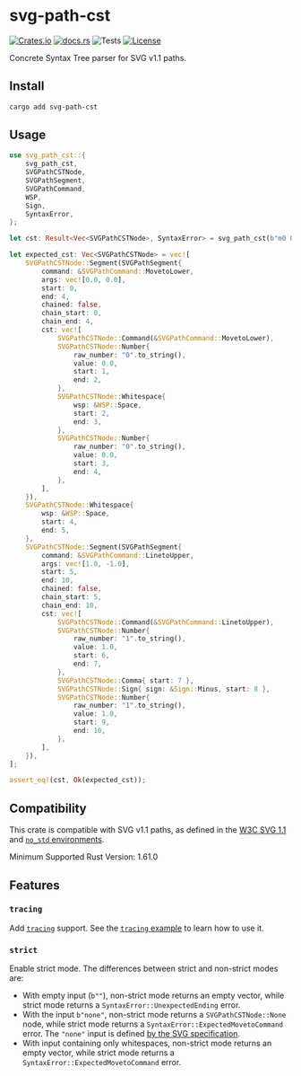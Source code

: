 # svg-path-cst

[![Crates.io](https://img.shields.io/crates/v/svg-path-cst?logo=rust)](https://crates.io/crates/svg-path-cst)
[![docs.rs](https://img.shields.io/docsrs/svg-path-cst?logo=docs.rs)](https://docs.rs/svg-path-cst)
![Tests](https://img.shields.io/github/actions/workflow/status/mondeja/svg-path-cst/ci.yml?label=tests&logo=github)
[![License](https://img.shields.io/crates/l/svg-path-cst?logo=mit)](https://github.com/mondeja/svg-path-cst/blob/master/LICENSE.md)

Concrete Syntax Tree parser for SVG v1.1 paths.

## Install

```sh
cargo add svg-path-cst
```

## Usage

```rust
use svg_path_cst::{
    svg_path_cst,
    SVGPathCSTNode,
    SVGPathSegment,
    SVGPathCommand,
    WSP,
    Sign,
    SyntaxError,
};

let cst: Result<Vec<SVGPathCSTNode>, SyntaxError> = svg_path_cst(b"m0 0 L1,-1");

let expected_cst: Vec<SVGPathCSTNode> = vec![
    SVGPathCSTNode::Segment(SVGPathSegment{
        command: &SVGPathCommand::MovetoLower,
        args: vec![0.0, 0.0],
        start: 0,
        end: 4,
        chained: false,
        chain_start: 0,
        chain_end: 4,
        cst: vec![
            SVGPathCSTNode::Command(&SVGPathCommand::MovetoLower),
            SVGPathCSTNode::Number{
                raw_number: "0".to_string(),
                value: 0.0,
                start: 1,
                end: 2,
            },
            SVGPathCSTNode::Whitespace{
                wsp: &WSP::Space,
                start: 2,
                end: 3,
            },
            SVGPathCSTNode::Number{
                raw_number: "0".to_string(),
                value: 0.0,
                start: 3,
                end: 4,
            },
        ],
    }),
    SVGPathCSTNode::Whitespace{
        wsp: &WSP::Space,
        start: 4,
        end: 5,
    },
    SVGPathCSTNode::Segment(SVGPathSegment{
        command: &SVGPathCommand::LinetoUpper,
        args: vec![1.0, -1.0],
        start: 5,
        end: 10,
        chained: false,
        chain_start: 5,
        chain_end: 10,
        cst: vec![
            SVGPathCSTNode::Command(&SVGPathCommand::LinetoUpper),
            SVGPathCSTNode::Number{
                raw_number: "1".to_string(),
                value: 1.0,
                start: 6,
                end: 7,
            },
            SVGPathCSTNode::Comma{ start: 7 },
            SVGPathCSTNode::Sign{ sign: &Sign::Minus, start: 8 },
            SVGPathCSTNode::Number{
                raw_number: "1".to_string(),
                value: 1.0,
                start: 9,
                end: 10,
            },
        ],
    }),
];

assert_eq!(cst, Ok(expected_cst));
```

## Compatibility

This crate is compatible with SVG v1.1 paths, as defined in the [W3C SVG 1.1]
and [`no_std` environments].

Minimum Supported Rust Version: 1.61.0

## Features

### **`tracing`**

Add [`tracing`] support. See the [`tracing` example] to learn how to use it.

### **`strict`**

Enable strict mode. The differences between strict and non-strict modes are:

- With empty input (`b""`), non-strict mode returns an empty vector, while
  strict mode returns a `SyntaxError::UnexpectedEnding` error.
- With the input `b"none"`, non-strict mode returns a `SVGPathCSTNode::None`
  node, while strict mode returns a `SyntaxError::ExpectedMovetoCommand` error.
  The `"none"` input is defined
  [by the SVG specification](https://www.w3.org/TR/SVG/paths.html#TheDProperty).
- With input containing only whitespaces, non-strict mode returns an empty vector,
  while strict mode returns a `SyntaxError::ExpectedMovetoCommand` error.

[W3C SVG 1.1]: https://www.w3.org/TR/SVG11/paths.html#PathData
[`no_std` environments]: https://docs.rust-embedded.org/book/intro/no-std.html
[`tracing`]: https://docs.rs/tracing/latest/tracing
[`tracing` example]: https://github.com/mondeja/svg-path-cst/tree/master/examples/tracing
